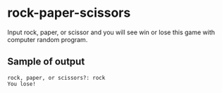 # rock-paper-scissors
Input rock, paper, or scissor and you will see win or lose this game with computer random program.
## Sample of output
```
rock, paper, or scissors?: rock
You lose!
```
